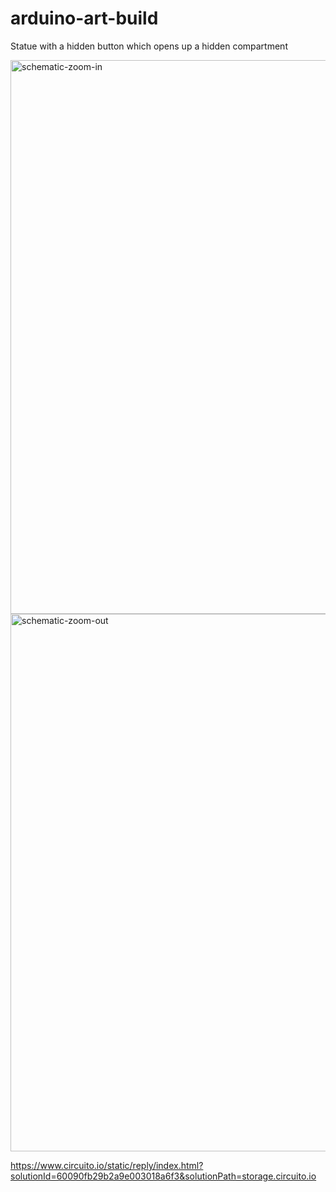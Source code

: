 # arduino-art-build
Statue with a hidden button which opens up a hidden compartment

<img width="886" alt="schematic-zoom-in" src="https://user-images.githubusercontent.com/136573/105286029-63906300-5b6a-11eb-979f-1b17fdb86503.png">

<img width="860" alt="schematic-zoom-out" src="https://user-images.githubusercontent.com/136573/105286076-7acf5080-5b6a-11eb-9faa-b2941457c77d.png">


https://www.circuito.io/static/reply/index.html?solutionId=60090fb29b2a9e003018a6f3&solutionPath=storage.circuito.io
